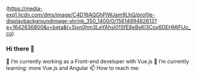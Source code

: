 (https://media-exp1.licdn.com/dms/image/C4D16AQGhPlWJam9LhQ/profile-displaybackgroundimage-shrink_350_1400/0/1561489482613?e=1642636800&v=beta&t=Sjxn0hm3LeYAhsI01SfE8eBsKl3Cox6DEHMjFlJo_co)

### Hi there 👋

💾 I’m currently working as a Front-end developer with Vue.js
🌱 I’m currently learning: more Vue.js and Angular
📫 How to reach me: 

<!--
**iamadeveloper-es/iamadeveloper-es** is a ✨ _special_ ✨ repository because its `README.md` (this file) appears on your GitHub profile.

Here are some ideas to get you started:

- 🔭 I’m currently working on ...
- 🌱 I’m currently learning ...
- 👯 I’m looking to collaborate on ...
- 🤔 I’m looking for help with ...
- 💬 Ask me about ...
- 📫 How to reach me: ...
- 😄 Pronouns: ...
- ⚡ Fun fact: ...
-->
